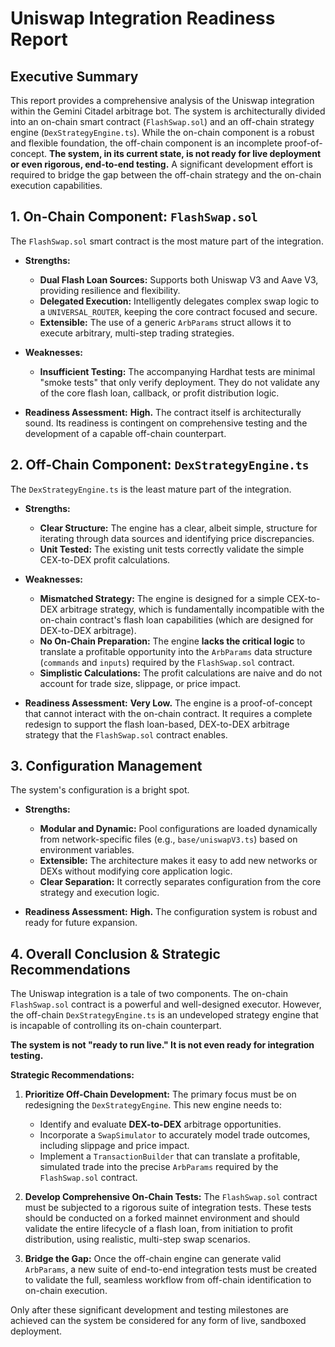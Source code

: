# Uniswap Integration Readiness Report

## Executive Summary

This report provides a comprehensive analysis of the Uniswap integration within the Gemini Citadel arbitrage bot. The system is architecturally divided into an on-chain smart contract (`FlashSwap.sol`) and an off-chain strategy engine (`DexStrategyEngine.ts`). While the on-chain component is a robust and flexible foundation, the off-chain component is an incomplete proof-of-concept. **The system, in its current state, is not ready for live deployment or even rigorous, end-to-end testing.** A significant development effort is required to bridge the gap between the off-chain strategy and the on-chain execution capabilities.

## 1. On-Chain Component: `FlashSwap.sol`

The `FlashSwap.sol` smart contract is the most mature part of the integration.

*   **Strengths:**
    *   **Dual Flash Loan Sources:** Supports both Uniswap V3 and Aave V3, providing resilience and flexibility.
    *   **Delegated Execution:** Intelligently delegates complex swap logic to a `UNIVERSAL_ROUTER`, keeping the core contract focused and secure.
    *   **Extensible:** The use of a generic `ArbParams` struct allows it to execute arbitrary, multi-step trading strategies.

*   **Weaknesses:**
    *   **Insufficient Testing:** The accompanying Hardhat tests are minimal "smoke tests" that only verify deployment. They do not validate any of the core flash loan, callback, or profit distribution logic.

*   **Readiness Assessment:** **High.** The contract itself is architecturally sound. Its readiness is contingent on comprehensive testing and the development of a capable off-chain counterpart.

## 2. Off-Chain Component: `DexStrategyEngine.ts`

The `DexStrategyEngine.ts` is the least mature part of the integration.

*   **Strengths:**
    *   **Clear Structure:** The engine has a clear, albeit simple, structure for iterating through data sources and identifying price discrepancies.
    *   **Unit Tested:** The existing unit tests correctly validate the simple CEX-to-DEX profit calculations.

*   **Weaknesses:**
    *   **Mismatched Strategy:** The engine is designed for a simple CEX-to-DEX arbitrage strategy, which is fundamentally incompatible with the on-chain contract's flash loan capabilities (which are designed for DEX-to-DEX arbitrage).
    *   **No On-Chain Preparation:** The engine **lacks the critical logic** to translate a profitable opportunity into the `ArbParams` data structure (`commands` and `inputs`) required by the `FlashSwap.sol` contract.
    *   **Simplistic Calculations:** The profit calculations are naive and do not account for trade size, slippage, or price impact.

*   **Readiness Assessment:** **Very Low.** The engine is a proof-of-concept that cannot interact with the on-chain contract. It requires a complete redesign to support the flash loan-based, DEX-to-DEX arbitrage strategy that the `FlashSwap.sol` contract enables.

## 3. Configuration Management

The system's configuration is a bright spot.

*   **Strengths:**
    *   **Modular and Dynamic:** Pool configurations are loaded dynamically from network-specific files (e.g., `base/uniswapV3.ts`) based on environment variables.
    *   **Extensible:** The architecture makes it easy to add new networks or DEXs without modifying core application logic.
    *   **Clear Separation:** It correctly separates configuration from the core strategy and execution logic.

*   **Readiness Assessment:** **High.** The configuration system is robust and ready for future expansion.

## 4. Overall Conclusion & Strategic Recommendations

The Uniswap integration is a tale of two components. The on-chain `FlashSwap.sol` contract is a powerful and well-designed executor. However, the off-chain `DexStrategyEngine.ts` is an undeveloped strategy engine that is incapable of controlling its on-chain counterpart.

**The system is not "ready to run live." It is not even ready for integration testing.**

**Strategic Recommendations:**

1.  **Prioritize Off-Chain Development:** The primary focus must be on redesigning the `DexStrategyEngine`. This new engine needs to:
    *   Identify and evaluate **DEX-to-DEX** arbitrage opportunities.
    *   Incorporate a `SwapSimulator` to accurately model trade outcomes, including slippage and price impact.
    *   Implement a `TransactionBuilder` that can translate a profitable, simulated trade into the precise `ArbParams` required by the `FlashSwap.sol` contract.

2.  **Develop Comprehensive On-Chain Tests:** The `FlashSwap.sol` contract must be subjected to a rigorous suite of integration tests. These tests should be conducted on a forked mainnet environment and should validate the entire lifecycle of a flash loan, from initiation to profit distribution, using realistic, multi-step swap scenarios.

3.  **Bridge the Gap:** Once the off-chain engine can generate valid `ArbParams`, a new suite of end-to-end integration tests must be created to validate the full, seamless workflow from off-chain identification to on-chain execution.

Only after these significant development and testing milestones are achieved can the system be considered for any form of live, sandboxed deployment.
